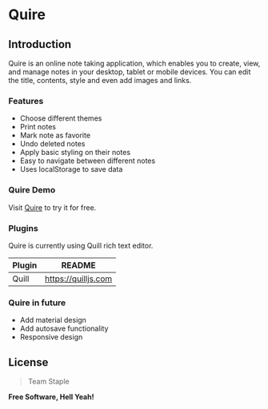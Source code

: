 # Quire

## Introduction
Quire is an online note taking application, which enables you to create, view, and manage notes in your desktop, tablet or mobile devices. You can edit the title, contents, style and even add images and links. 

### Features

* Choose different themes
* Print notes
* Mark note as favorite
* Undo deleted notes
* Apply basic styling on their notes
* Easy to navigate between different notes
* Uses localStorage to save data 

### Quire Demo 

Visit [Quire](https://quire.com/) to try it for free.

### Plugins

Quire is currently using Quill rich text editor.

| Plugin | README |
| ------ | ------ |
| Quill | https://quilljs.com |

### Quire in future 

 - Add material design
 - Add autosave functionality
 - Responsive design

License
----

> Team Staple



**Free Software, Hell Yeah!**
